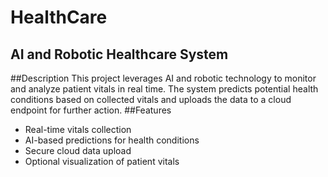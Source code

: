 # HealthCare
## AI and Robotic Healthcare System
##Description
This project leverages AI and robotic technology to monitor and analyze patient vitals in real time. The system predicts potential health conditions based on collected vitals and uploads the data to a cloud endpoint for further action.
##Features
- Real-time vitals collection
- AI-based predictions for health conditions
- Secure cloud data upload
- Optional visualization of patient vitals
